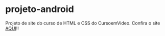 # projeto-android
Projeto de site do curso de HTML e CSS do CursoemVideo.
Confira o site [AQUI](https://vininascimento63.github.io/projeto-android/)!!
